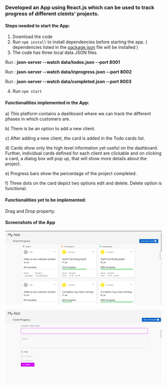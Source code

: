 ### Developed an App using React.js which can be used to track progress of different  cleints' projects.

#### Steps needed to start the App:
1) Download the code
2) Run `npm install` to install dependencies before starting the app. ( dependencies listed in the [package.json](package.json) file will be installed )
3) The code has three local data JSON files.

  Run : **json-server --watch data/todos.json --port 8001**
  
  Run : **json-server --watch data/inprogress.json --port 8002**
  
  Run : **json-server --watch data/completed.json --port 8003**

4) Run `npm start`

#### Functionalities implemented in the App:

a) This platform contains a dashboard where we can track the different phases in which customers are.

b) There is be an option to add a new client.

c) After adding a new client, the card is added in the Todo cards list.

d) Cards show only the high level information yet useful on the dashboard.
Further, individual cards defined for each client are clickable and on clicking a card, a dialog box will pop up, that  will show more details about the project.

e) Progress bars show the percentage of the project completed.

f) Three dots on the card depict two options edit and delete. Delete option is functional.


#### Functionalities yet to be implemented:

Drag and Drop property.

#### Screenshots of the App


![](src/images/img1.png)


![](src/images/img2.png)
